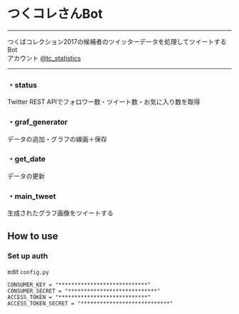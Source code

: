 # つくコレさんBot
---
つくばコレクション2017の候補者のツイッターデータを処理してツイートするBot  
アカウント [@tc_statistics](https://twitter.com/tc_statistics?s=09)

---
### ・status
Twitter REST APIでフォロワー数・ツイート数・お気に入り数を取得

### ・graf_generator
データの追加・グラフの線画＋保存

### ・get_date
データの更新

### ・main_tweet
生成されたグラフ画像をツイートする


## How to use
###  Set up auth
edit `config.py`
```
CONSUMER_KEY = "****************************"
CONSUMER_SECRET = "****************************"
ACCESS_TOKEN = "****************************"
ACCESS_TOKEN_SECRET = "****************************"
```